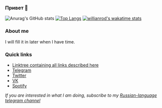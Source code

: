 ### Привет 🦐

![Anurag's GitHub stats](https://github-readme-stats.vercel.app/api?username=egor-baranov&count_private=true&show_icons=true&hide_title=true)
[![Top Langs](https://github-readme-stats.vercel.app/api/top-langs/?username=egor-baranov&layout=compact)](https://github.com/anuraghazra/github-readme-stats)
[![willianrod's wakatime stats](https://github-readme-stats.vercel.app/api/wakatime?username=egor-baranov)](https://github.com/anuraghazra/github-readme-stats)

### About me
I will fill it in later when I have time.

### Quick links
* [Linktree containing all links described here](https://linktr.ee/kepler88d)
* [Telegram](https://t.me/kepler88d)
* [Twitter](https://twitter.com/kepler88d)
* [VK](https://vk.com/id332355654)
* [Spotify](https://open.spotify.com/user/31gbvra6puqeyd4btd45343bd4jq)

*If you are interested in what I am doing, subscribe to my [Russian-language telegram channel](https://t.me/kepler88dblog)*

<!--
**egor-baranov/egor-baranov** is a ✨ _special_ ✨ repository because its `README.md` (this file) appears on your GitHub profile.

Here are some ideas to get you started:

- 🔭 I’m currently working on ...
- 🌱 I’m currently learning ...
- 👯 I’m looking to collaborate on ...
- 🤔 I’m looking for help with ...
- 💬 Ask me about ...
- 📫 How to reach me: ...
- 😄 Pronouns: ...
- ⚡ Fun fact: ...
-->
